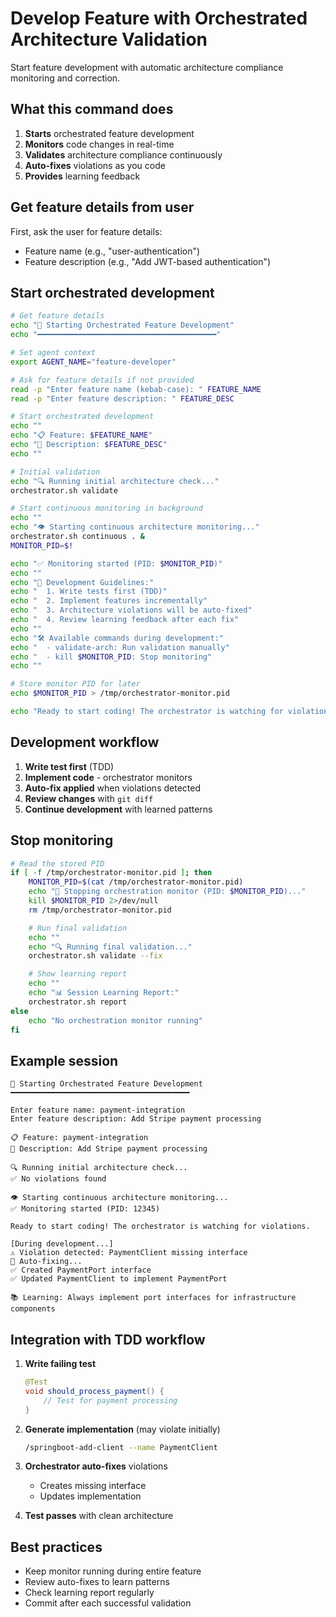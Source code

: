 # Develop Feature with Orchestrated Architecture Validation

Start feature development with automatic architecture compliance monitoring and correction.

## What this command does

1. **Starts** orchestrated feature development
2. **Monitors** code changes in real-time
3. **Validates** architecture compliance continuously
4. **Auto-fixes** violations as you code
5. **Provides** learning feedback

## Get feature details from user

First, ask the user for feature details:
- Feature name (e.g., "user-authentication")
- Feature description (e.g., "Add JWT-based authentication")

## Start orchestrated development

```bash
# Get feature details
echo "🚀 Starting Orchestrated Feature Development"
echo "━━━━━━━━━━━━━━━━━━━━━━━━━━━━━━━━━━━━━━━━"

# Set agent context
export AGENT_NAME="feature-developer"

# Ask for feature details if not provided
read -p "Enter feature name (kebab-case): " FEATURE_NAME
read -p "Enter feature description: " FEATURE_DESC

# Start orchestrated development
echo ""
echo "📋 Feature: $FEATURE_NAME"
echo "📝 Description: $FEATURE_DESC"
echo ""

# Initial validation
echo "🔍 Running initial architecture check..."
orchestrator.sh validate

# Start continuous monitoring in background
echo ""
echo "👁️ Starting continuous architecture monitoring..."
orchestrator.sh continuous . &
MONITOR_PID=$!

echo "✅ Monitoring started (PID: $MONITOR_PID)"
echo ""
echo "📝 Development Guidelines:"
echo "  1. Write tests first (TDD)"
echo "  2. Implement features incrementally"
echo "  3. Architecture violations will be auto-fixed"
echo "  4. Review learning feedback after each fix"
echo ""
echo "🛠️ Available commands during development:"
echo "  - validate-arch: Run validation manually"
echo "  - kill $MONITOR_PID: Stop monitoring"
echo ""

# Store monitor PID for later
echo $MONITOR_PID > /tmp/orchestrator-monitor.pid

echo "Ready to start coding! The orchestrator is watching for violations."
```

## Development workflow

1. **Write test first** (TDD)
2. **Implement code** - orchestrator monitors
3. **Auto-fix applied** when violations detected
4. **Review changes** with `git diff`
5. **Continue development** with learned patterns

## Stop monitoring

```bash
# Read the stored PID
if [ -f /tmp/orchestrator-monitor.pid ]; then
    MONITOR_PID=$(cat /tmp/orchestrator-monitor.pid)
    echo "🛑 Stopping orchestration monitor (PID: $MONITOR_PID)..."
    kill $MONITOR_PID 2>/dev/null
    rm /tmp/orchestrator-monitor.pid

    # Run final validation
    echo ""
    echo "🔍 Running final validation..."
    orchestrator.sh validate --fix

    # Show learning report
    echo ""
    echo "📊 Session Learning Report:"
    orchestrator.sh report
else
    echo "No orchestration monitor running"
fi
```

## Example session

```
🚀 Starting Orchestrated Feature Development
━━━━━━━━━━━━━━━━━━━━━━━━━━━━━━━━━━━━━━━━

Enter feature name: payment-integration
Enter feature description: Add Stripe payment processing

📋 Feature: payment-integration
📝 Description: Add Stripe payment processing

🔍 Running initial architecture check...
✅ No violations found

👁️ Starting continuous architecture monitoring...
✅ Monitoring started (PID: 12345)

Ready to start coding! The orchestrator is watching for violations.

[During development...]
⚠️ Violation detected: PaymentClient missing interface
🔧 Auto-fixing...
✅ Created PaymentPort interface
✅ Updated PaymentClient to implement PaymentPort

📚 Learning: Always implement port interfaces for infrastructure components
```

## Integration with TDD workflow

1. **Write failing test**
   ```java
   @Test
   void should_process_payment() {
       // Test for payment processing
   }
   ```

2. **Generate implementation** (may violate initially)
   ```bash
   /springboot-add-client --name PaymentClient
   ```

3. **Orchestrator auto-fixes** violations
   - Creates missing interface
   - Updates implementation

4. **Test passes** with clean architecture

## Best practices

- Keep monitor running during entire feature
- Review auto-fixes to learn patterns
- Check learning report regularly
- Commit after each successful validation